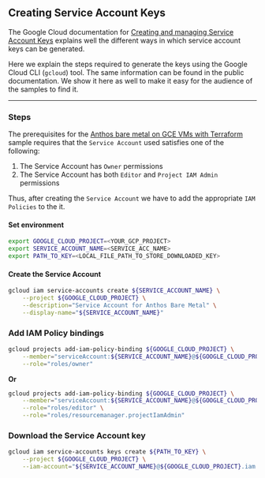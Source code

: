 ## Creating Service Account Keys

The Google Cloud documentation for [Creating and managing Service Account Keys](https://cloud.google.com/iam/docs/creating-managing-service-account-keys)
explains well the different ways in which service account keys can be generated.

Here we explain the steps required to generate the keys using the Google Cloud
CLI (`gcloud`) tool. The same information can be found in the public documentation.
We show it here as well to make it easy for the audience of the samples to find it.

---

### Steps

The prerequisites for the [Anthos bare metal on GCE VMs with Terraform](/anthos-bm-gcp-terraform#pre-requisites)
sample requires that the `Service Account` used satisfies one of the following:
1. The Service Account has `Owner` permissions
2. The Service Account has both `Editor` and `Project IAM Admin` permissions

Thus, after creating the `Service Account` we have to add the appropriate `IAM Policies`
to the it.

#### Set environment
```sh
export GOOGLE_CLOUD_PROJECT=<YOUR_GCP_PROJECT>
export SERVICE_ACCOUNT_NAME=<SERVICE_ACC_NAME>
export PATH_TO_KEY=<LOCAL_FILE_PATH_TO_STORE_DOWNLOADED_KEY>
```

#### Create the Service Account
```sh
gcloud iam service-accounts create ${SERVICE_ACCOUNT_NAME} \
    --project ${GOOGLE_CLOUD_PROJECT} \
    --description="Service Account for Anthos Bare Metal" \
    --display-name="${SERVICE_ACCOUNT_NAME}"
```

### Add IAM Policy bindings
```sh
gcloud projects add-iam-policy-binding ${GOOGLE_CLOUD_PROJECT} \
    --member="serviceAccount:${SERVICE_ACCOUNT_NAME}@${GOOGLE_CLOUD_PROJECT}.iam.gserviceaccount.com" \
    --role="roles/owner"
```

**Or**

```sh
gcloud projects add-iam-policy-binding ${GOOGLE_CLOUD_PROJECT} \
    --member="serviceAccount:${SERVICE_ACCOUNT_NAME}@${GOOGLE_CLOUD_PROJECT}.iam.gserviceaccount.com" \
    --role="roles/editor" \
    --role="roles/resourcemanager.projectIamAdmin"
```

### Download the Service Account key
```sh
gcloud iam service-accounts keys create ${PATH_TO_KEY} \
    --project ${GOOGLE_CLOUD_PROJECT} \
    --iam-account="${SERVICE_ACCOUNT_NAME}@${GOOGLE_CLOUD_PROJECT}.iam.gserviceaccount.com"
```
